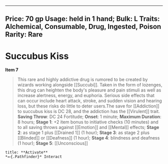 
---
Price: 70 gp
Usage: held in 1 hand;
Bulk: L
Traits: Alchemical, Consumable, Drug, Ingested, Poison
Rarity: Rare
---

# Succubus Kiss

**Item 7**

> This rare and highly addictive drug is rumored to be created by wizards working alongside [[Succubi]]. Taken in the form of lozenges, this drug can heighten the body's pleasure and pain stimuli as well as increase alertness, energy, and euphoria. Serious side effects that can occur include heart attack, stroke, and sudden vision and hearing loss, but these risks do little to deter users.The save for [[Addiction]] to succubus kiss is DC 28, and the addiction has the [[Virulent]] trait.
**Saving Throw**: DC 24 Fortitude;
**Onset**: 1 minute;
**Maximum Duration**: 8 hours;
**Stage 1**: +2 item bonus to initiative checks (10 minutes) and to all saving throws against [[Emotion]] and [[Mental]] effects;
**Stage 2**: as stage 1 plus [[Drained 1]] (1 hour);
**Stage 3**: as stage 2 plus [[Blinded]] or [[Deafness]] (1 hour);
**Stage 4**: blindness and deafness (1 hour);
**Stage 5**:  [[Unconscious]] 

```ad-embed-ability
title: **Activate**
*⬻{.Pathfinder}* Interact 
```
